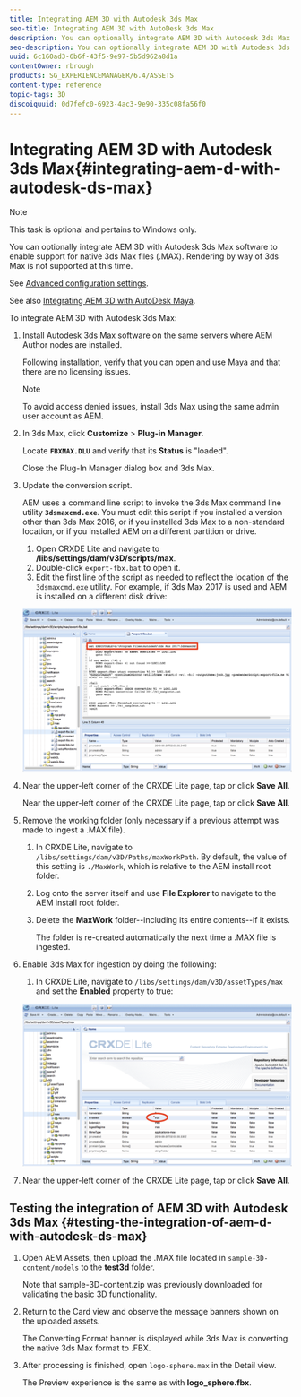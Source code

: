 ```yaml
---
title: Integrating AEM 3D with Autodesk 3ds Max
seo-title: Integrating AEM 3D with AutoDesk 3ds Max
description: You can optionally integrate AEM 3D with Autodesk 3ds Max software to enable support for native 3ds Max files (.MAX). Rendering by way of 3ds Max is not supported at this time.
seo-description: You can optionally integrate AEM 3D with Autodesk 3ds Max software to enable support for native 3ds Max files (.MAX). Rendering by way of 3ds Max is not supported at this time.
uuid: 6c160ad3-6b6f-43f5-9e97-5b5d962a8d1a
contentOwner: rbrough
products: SG_EXPERIENCEMANAGER/6.4/ASSETS
content-type: reference
topic-tags: 3D
discoiquuid: 0d7fefc0-6923-4ac3-9e90-335c08fa56f0
---
```


# Integrating AEM 3D with Autodesk 3ds Max{#integrating-aem-d-with-autodesk-ds-max}

>[!NOTE]
>
>This task is optional and pertains to Windows only.

You can optionally integrate AEM 3D with Autodesk 3ds Max software to enable support for native 3ds Max files (.MAX). Rendering by way of 3ds Max is not supported at this time.

See [Advanced configuration settings](advanced-config-3d.md).

See also [Integrating AEM 3D with AutoDesk Maya](integrate-maya-with-3d.md).

To integrate AEM 3D with Autodesk 3ds Max:

1. Install Autodesk 3ds Max software on the same servers where AEM Author nodes are installed.

   Following installation, verify that you can open and use Maya and that there are no licensing issues.

   >[!NOTE]
   >
   >To avoid access denied issues, install 3ds Max using the same admin user account as AEM.

1. In 3ds Max, click **Customize** &gt;  **Plug-in Manager**.

   Locate **`FBXMAX.DLU`** and verify that its **Status** is "loaded".

   Close the Plug-In Manager dialog box and 3ds Max.

1. Update the conversion script.

   AEM uses a command line script to invoke the 3ds Max command line utility **`3dsmaxcmd.exe`**. You must edit this script if you installed a version other than 3ds Max 2016, or if you installed 3ds Max to a non-standard location, or if you installed AEM on a different partition or drive.

    1. Open CRXDE Lite and navigate to **/libs/settings/dam/v3D/scripts/max**.
    1. Double-click `export-fbx.bat` to open it.
    1. Edit the first line of the script as needed to reflect the location of the `3dsmaxcmd.exe` utility. For example, if 3ds Max 2017 is used and AEM is installed on a different disk drive:

   ![](assets/image2018-6-22_13-35-8.png)

1. Near the upper-left corner of the CRXDE Lite page, tap or click **Save All**.

   Near the upper-left corner of the CRXDE Lite page, tap or click **Save All**.

1. Remove the working folder (only necessary if a previous attempt was made to ingest a .MAX file).

    1. In CRXDE Lite, navigate to `/libs/settings/dam/v3D/Paths/maxWorkPath`. By default, the value of this setting is `./MaxWork`, which is relative to the AEM install root folder.
    1. Log onto the server itself and use **File Explorer** to navigate to the AEM install root folder.
    1. Delete the **MaxWork** folder--including its entire contents--if it exists.
    
       The folder is re-created automatically the next time a .MAX file is ingested.

1. Enable 3ds Max for ingestion by doing the following:

    1. In CRXDE Lite, navigate to `/libs/settings/dam/v3D/assetTypes/max` and set the **Enabled** property to true:

   ![](assets/image2018-6-22_13-50-50.png)

1. Near the upper-left corner of the CRXDE Lite page, tap or click **Save All**.

## Testing the integration of AEM 3D with Autodesk 3ds Max {#testing-the-integration-of-aem-d-with-autodesk-ds-max}

1. Open AEM Assets, then upload the .MAX file located in `sample-3D-content/models` to the **test3d** folder.

   Note that sample-3D-content.zip was previously downloaded for validating the basic 3D functionality.

1. Return to the Card view and observe the message banners shown on the uploaded assets.

   The Converting Format banner is displayed while 3ds Max is converting the native 3ds Max format to .FBX.

1. After processing is finished, open `logo-sphere.max` in the Detail view.

   The Preview experience is the same as with **logo_sphere.fbx**.

